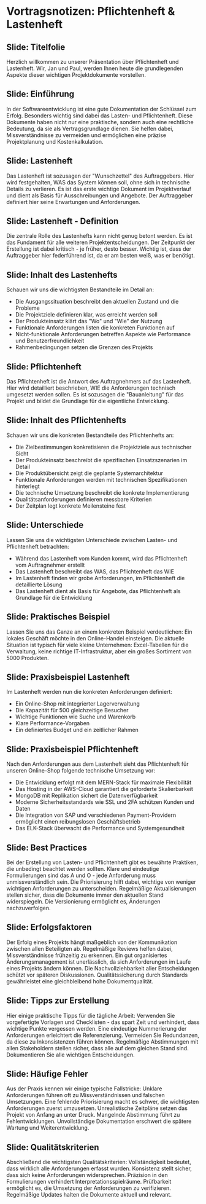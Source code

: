# Vortragsnotizen: Pflichtenheft & Lastenheft

## Slide: Titelfolie
Herzlich willkommen zu unserer Präsentation über Pflichtenheft und Lastenheft. Wir, Jan und Paul, werden Ihnen heute die grundlegenden Aspekte dieser wichtigen Projektdokumente vorstellen.

## Slide: Einführung
In der Softwareentwicklung ist eine gute Dokumentation der Schlüssel zum Erfolg. Besonders wichtig sind dabei das Lasten- und Pflichtenheft. Diese Dokumente haben nicht nur eine praktische, sondern auch eine rechtliche Bedeutung, da sie als Vertragsgrundlage dienen. Sie helfen dabei, Missverständnisse zu vermeiden und ermöglichen eine präzise Projektplanung und Kostenkalkulation.

## Slide: Lastenheft
Das Lastenheft ist sozusagen der "Wunschzettel" des Auftraggebers. Hier wird festgehalten, WAS das System können soll, ohne sich in technische Details zu verlieren. Es ist das erste wichtige Dokument im Projektverlauf und dient als Basis für Ausschreibungen und Angebote. Der Auftraggeber definiert hier seine Erwartungen und Anforderungen.

## Slide: Lastenheft - Definition
Die zentrale Rolle des Lastenhefts kann nicht genug betont werden. Es ist das Fundament für alle weiteren Projektentscheidungen. Der Zeitpunkt der Erstellung ist dabei kritisch - je früher, desto besser. Wichtig ist, dass der Auftraggeber hier federführend ist, da er am besten weiß, was er benötigt.

## Slide: Inhalt des Lastenhefts
Schauen wir uns die wichtigsten Bestandteile im Detail an:
- Die Ausgangssituation beschreibt den aktuellen Zustand und die Probleme
- Die Projektziele definieren klar, was erreicht werden soll
- Der Produkteinsatz klärt das "Wo" und "Wie" der Nutzung
- Funktionale Anforderungen listen die konkreten Funktionen auf
- Nicht-funktionale Anforderungen betreffen Aspekte wie Performance und Benutzerfreundlichkeit
- Rahmenbedingungen setzen die Grenzen des Projekts

## Slide: Pflichtenheft
Das Pflichtenheft ist die Antwort des Auftragnehmers auf das Lastenheft. Hier wird detailliert beschrieben, WIE die Anforderungen technisch umgesetzt werden sollen. Es ist sozusagen die "Bauanleitung" für das Projekt und bildet die Grundlage für die eigentliche Entwicklung.

## Slide: Inhalt des Pflichtenhefts
Schauen wir uns die konkreten Bestandteile des Pflichtenhefts an:
- Die Zielbestimmungen konkretisieren die Projektziele aus technischer Sicht
- Der Produkteinsatz beschreibt die spezifischen Einsatzszenarien im Detail
- Die Produktübersicht zeigt die geplante Systemarchitektur
- Funktionale Anforderungen werden mit technischen Spezifikationen hinterlegt
- Die technische Umsetzung beschreibt die konkrete Implementierung
- Qualitätsanforderungen definieren messbare Kriterien
- Der Zeitplan legt konkrete Meilensteine fest

## Slide: Unterschiede
Lassen Sie uns die wichtigsten Unterschiede zwischen Lasten- und Pflichtenheft betrachten:
- Während das Lastenheft vom Kunden kommt, wird das Pflichtenheft vom Auftragnehmer erstellt
- Das Lastenheft beschreibt das WAS, das Pflichtenheft das WIE
- Im Lastenheft finden wir grobe Anforderungen, im Pflichtenheft die detaillierte Lösung
- Das Lastenheft dient als Basis für Angebote, das Pflichtenheft als Grundlage für die Entwicklung

## Slide: Praktisches Beispiel
Lassen Sie uns das Ganze an einem konkreten Beispiel verdeutlichen: Ein lokales Geschäft möchte in den Online-Handel einsteigen. Die aktuelle Situation ist typisch für viele kleine Unternehmen: Excel-Tabellen für die Verwaltung, keine richtige IT-Infrastruktur, aber ein großes Sortiment von 5000 Produkten.

## Slide: Praxisbeispiel Lastenheft
Im Lastenheft werden nun die konkreten Anforderungen definiert:
- Ein Online-Shop mit integrierter Lagerverwaltung
- Die Kapazität für 500 gleichzeitige Besucher
- Wichtige Funktionen wie Suche und Warenkorb
- Klare Performance-Vorgaben
- Ein definiertes Budget und ein zeitlicher Rahmen

## Slide: Praxisbeispiel Pflichtenheft
Nach den Anforderungen aus dem Lastenheft sieht das Pflichtenheft für unseren Online-Shop folgende technische Umsetzung vor:
- Die Entwicklung erfolgt mit dem MERN-Stack für maximale Flexibilität
- Das Hosting in der AWS-Cloud garantiert die geforderte Skalierbarkeit
- MongoDB mit Replikation sichert die Datenverfügbarkeit
- Moderne Sicherheitsstandards wie SSL und 2FA schützen Kunden und Daten
- Die Integration von SAP und verschiedenen Payment-Providern ermöglicht einen reibungslosen Geschäftsbetrieb
- Das ELK-Stack überwacht die Performance und Systemgesundheit

## Slide: Best Practices
Bei der Erstellung von Lasten- und Pflichtenheft gibt es bewährte Praktiken, die unbedingt beachtet werden sollten. Klare und eindeutige Formulierungen sind das A und O - jede Anforderung muss unmissverständlich sein. Die Priorisierung hilft dabei, wichtige von weniger wichtigen Anforderungen zu unterscheiden. Regelmäßige Aktualisierungen stellen sicher, dass die Dokumente immer den aktuellen Stand widerspiegeln. Die Versionierung ermöglicht es, Änderungen nachzuverfolgen.

## Slide: Erfolgsfaktoren
Der Erfolg eines Projekts hängt maßgeblich von der Kommunikation zwischen allen Beteiligten ab. Regelmäßige Reviews helfen dabei, Missverständnisse frühzeitig zu erkennen. Ein gut organisiertes Änderungsmanagement ist unerlässlich, da sich Anforderungen im Laufe eines Projekts ändern können. Die Nachvollziehbarkeit aller Entscheidungen schützt vor späteren Diskussionen. Qualitätssicherung durch Standards gewährleistet eine gleichbleibend hohe Dokumentqualität.

## Slide: Tipps zur Erstellung
Hier einige praktische Tipps für die tägliche Arbeit: Verwenden Sie vorgefertigte Vorlagen und Checklisten - das spart Zeit und verhindert, dass wichtige Punkte vergessen werden. Eine eindeutige Nummerierung der Anforderungen erleichtert die Referenzierung. Vermeiden Sie Redundanzen, da diese zu Inkonsistenzen führen können. Regelmäßige Abstimmungen mit allen Stakeholdern stellen sicher, dass alle auf dem gleichen Stand sind. Dokumentieren Sie alle wichtigen Entscheidungen.

## Slide: Häufige Fehler
Aus der Praxis kennen wir einige typische Fallstricke: Unklare Anforderungen führen oft zu Missverständnissen und falschen Umsetzungen. Eine fehlende Priorisierung macht es schwer, die wichtigsten Anforderungen zuerst umzusetzen. Unrealistische Zeitpläne setzen das Projekt von Anfang an unter Druck. Mangelnde Abstimmung führt zu Fehlentwicklungen. Unvollständige Dokumentation erschwert die spätere Wartung und Weiterentwicklung.

## Slide: Qualitätskriterien
Abschließend die wichtigsten Qualitätskriterien: Vollständigkeit bedeutet, dass wirklich alle Anforderungen erfasst wurden. Konsistenz stellt sicher, dass sich keine Anforderungen widersprechen. Präzision in den Formulierungen verhindert Interpretationsspielräume. Prüfbarkeit ermöglicht es, die Umsetzung der Anforderungen zu verifizieren. Regelmäßige Updates halten die Dokumente aktuell und relevant.
